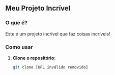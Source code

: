 ## Meu Projeto Incrível

### O que é?
Este é um projeto incrível que faz coisas incríveis!

### Como usar
1. **Clone o repositório:**
   ```bash
   git clone [URL inválido removido]

